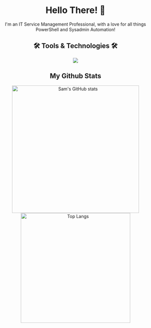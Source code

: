 <div align="center">

<h1>Hello There! 👋</h1>

I'm an IT Service Management Professional, with a love for all things PowerShell and Sysadmin Automation!

<h2>🛠️ Tools & Technologies 🛠️</h2>
<img src="https://go-skill-icons.vercel.app/api/icons?i=git,github,md,powershell,vscode,windows" />

## My Github Stats
<img alt="Sam's GitHub stats" width="406" src="https://github-readme-stats.vercel.app/api?username=SamParris&custom_title=Github+Stats&bg_color=00000000&hide_border=true&show_icons=true&text_color=667799&title_color=388286&icon_color=388286">
<img alt="Top Langs" width="350" src="https://github-readme-stats.vercel.app/api/top-langs/?username=SamParris&layout=compact&hide_border=true&bg_color=00000000&text_color=667799&custom_title=Top+Languages&title_color=388286">

</div>